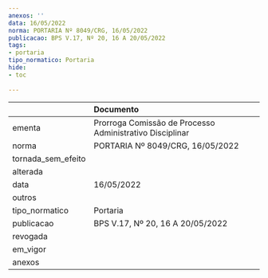 ```yaml
---
anexos: ''
data: 16/05/2022
norma: PORTARIA Nº 8049/CRG, 16/05/2022
publicacao: BPS V.17, Nº 20, 16 A 20/05/2022
tags:
- portaria
tipo_normatico: Portaria
hide: 
- toc 
 
---
```


|                    | Documento                                                |
|:-------------------|:---------------------------------------------------------|
| ementa             | Prorroga Comissão de Processo Administrativo Disciplinar |
| norma              | PORTARIA Nº 8049/CRG, 16/05/2022                         |
| tornada_sem_efeito |                                                          |
| alterada           |                                                          |
| data               | 16/05/2022                                               |
| outros             |                                                          |
| tipo_normatico     | Portaria                                                 |
| publicacao         | BPS V.17, Nº 20, 16 A 20/05/2022                         |
| revogada           |                                                          |
| em_vigor           |                                                          |
| anexos             |                                                          |